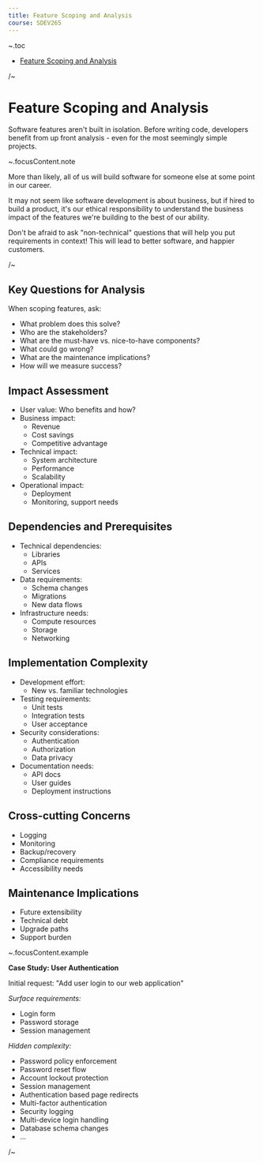 ```yaml
---
title: Feature Scoping and Analysis
course: SDEV265
---
```


~.toc

- [Feature Scoping and Analysis](#feature-scoping-and-analysis)

/~

# Feature Scoping and Analysis

Software features aren't built in isolation. Before writing code, developers benefit from up front analysis - even for the most seemingly simple projects.

~.focusContent.note

More than likely, all of us will build software for someone else at some point in our career.

It may not seem like software development is about business, but if hired to build a product, it's our ethical responsibility to understand the business impact of the features we're building to the best of our ability.

Don't be afraid to ask "non-technical" questions that will help you put requirements in context! This will lead to better software, and happier customers.

/~

## Key Questions for Analysis

When scoping features, ask:

- What problem does this solve?
- Who are the stakeholders?
- What are the must-have vs. nice-to-have components?
- What could go wrong?
- What are the maintenance implications?
- How will we measure success?

## Impact Assessment

- User value: Who benefits and how?
- Business impact:
  - Revenue
  - Cost savings
  - Competitive advantage
- Technical impact:
  - System architecture
  - Performance
  - Scalability
- Operational impact:
  - Deployment
  - Monitoring, support needs

## Dependencies and Prerequisites

- Technical dependencies:
  - Libraries
  - APIs
  - Services
- Data requirements:
  - Schema changes
  - Migrations
  - New data flows
- Infrastructure needs:
  - Compute resources
  - Storage
  - Networking

## Implementation Complexity

- Development effort:
  - New vs. familiar technologies
- Testing requirements:
  - Unit tests
  - Integration tests
  - User acceptance
- Security considerations:
  - Authentication
  - Authorization
  - Data privacy
- Documentation needs:
  - API docs
  - User guides
  - Deployment instructions

## Cross-cutting Concerns

- Logging
- Monitoring
- Backup/recovery
- Compliance requirements
- Accessibility needs

## Maintenance Implications

- Future extensibility
- Technical debt
- Upgrade paths
- Support burden

~.focusContent.example

**Case Study: User Authentication**

Initial request: "Add user login to our web application"

_Surface requirements:_

- Login form
- Password storage
- Session management

_Hidden complexity:_

- Password policy enforcement
- Password reset flow
- Account lockout protection
- Session management
- Authentication based page redirects
- Multi-factor authentication
- Security logging
- Multi-device login handling
- Database schema changes
- ...

/~
